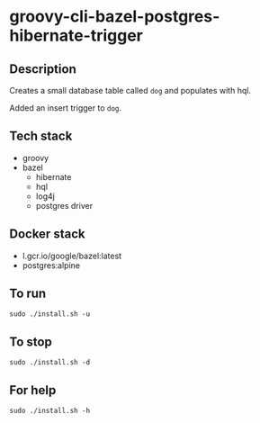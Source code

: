 # groovy-cli-bazel-postgres-hibernate-trigger

## Description
Creates a small database table
called `dog` and populates with hql.

Added an insert trigger to `dog`.

## Tech stack
- groovy
- bazel
  - hibernate
  - hql
  - log4j
  - postgres driver

## Docker stack
- l.gcr.io/google/bazel:latest
- postgres:alpine

## To run
`sudo ./install.sh -u`

## To stop
`sudo ./install.sh -d`

## For help
`sudo ./install.sh -h`
